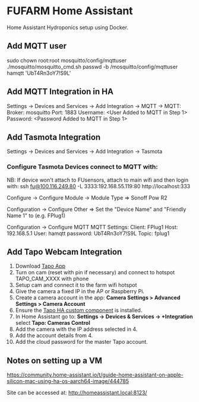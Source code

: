 # FUFARM Home Assistant

Home Assistant Hydroponics setup using Docker.

## Add MQTT user

sudo chown root:root mosquitto/config/mqttuser
./mosquitto/mosquitto_cmd.sh passwd -b /mosquitto/config/mqttuser hamqtt 'UbT4Rn3oY7!S9L'

## Add MQTT Integration in HA

Settings -> Devices and Services -> Add Integration -> MQTT -> MQTT:
Broker: mosquitto
Port: 1883
Username: <User Added to MQTT in Step 1>
Password: <Password Added to MQTT in Step 1>

## Add Tasmota Integration

Settings -> Devices and Services -> Add Integration -> Tasmota

### Configure Tasmota Devices connect to MQTT with:

NB: If device won't attach to FUsensors, attach to main wifi and then login with: ssh fu@100.116.249.80 -L 3333:192.168.55.119:80
http://localhost:333

Configure -> Configure Module -> Module Type
=> Sonoff Pow R2

Configuration -> Configure Other
=> Set the "Device Name" and "Friendly Name 1" to (e.g. FPlug1)

Configuration -> Configure MQTT
MQTT Settings:
Client: FPlug1
Host: 192.168.5.1
User: hamqtt
password: UbT4Rn3oY7!S9L
Topic: fplug1

## Add Tapo Webcam Integration

1. Download [Tapo App](https://play.google.com/store/apps/details?id=com.tplink.iot&pcampaignid=web_share)
2. Turn on cam (reset with pin if necessary) and connect to hotspot TAPO_CAM_XXXX with phone
3. Setup cam and connect it to the farm wifi hotspot
4. Give the camera a fixed IP in the AP or Raspberry Pi.
5. Create a camera account in the app: **Camera Settings > Advanced Settings > Camera Account**
6. Ensure the [Tapo HA custom component](https://github.com/JurajNyiri/HomeAssistant-Tapo-Control) is installed.
7. In Home Assistant go to: **Settings -> Devices & Services -> +Integration** select **Tapo: Cameras Control**
8. Add the camera with the IP address selected in 4.
9. Add the account details from 4.
10. Add the cloud password for the master Tapo account.

## Notes on setting up a VM

https://community.home-assistant.io/t/guide-home-assistant-on-apple-silicon-mac-using-ha-os-aarch64-image/444785

Site can be accessed at: http://homeassistant.local:8123/
